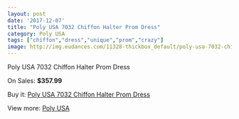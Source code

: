 ```yaml
---
layout: post
date: '2017-12-07'
title: "Poly USA 7032 Chiffon Halter Prom Dress"
category: Poly USA
tags: ["chiffon","dress","unique","prom","crazy"]
image: http://img.eudances.com/11328-thickbox_default/poly-usa-7032-chiffon-halter-prom-dress.jpg
---
```

Poly USA 7032 Chiffon Halter Prom Dress

On Sales: **$357.99**
<a href="https://www.eudances.com/en/poly-usa/3606-poly-usa-7032-chiffon-halter-prom-dress.html"><amp-img layout="responsive" width="600" height="600" src="//img.eudances.com/11328-thickbox_default/poly-usa-7032-chiffon-halter-prom-dress.jpg" alt="Poly USA 7032 Chiffon Halter Prom Dress 0" /></a>
<a href="https://www.eudances.com/en/poly-usa/3606-poly-usa-7032-chiffon-halter-prom-dress.html"><amp-img layout="responsive" width="600" height="600" src="//img.eudances.com/11330-thickbox_default/poly-usa-7032-chiffon-halter-prom-dress.jpg" alt="Poly USA 7032 Chiffon Halter Prom Dress 1" /></a>
<a href="https://www.eudances.com/en/poly-usa/3606-poly-usa-7032-chiffon-halter-prom-dress.html"><amp-img layout="responsive" width="600" height="600" src="//img.eudances.com/11329-thickbox_default/poly-usa-7032-chiffon-halter-prom-dress.jpg" alt="Poly USA 7032 Chiffon Halter Prom Dress 2" /></a>

Buy it: [Poly USA 7032 Chiffon Halter Prom Dress](https://www.eudances.com/en/poly-usa/3606-poly-usa-7032-chiffon-halter-prom-dress.html "Poly USA 7032 Chiffon Halter Prom Dress")

View more: [Poly USA](https://www.eudances.com/en/79-Poly-USA "Poly USA")